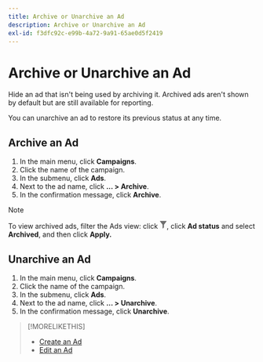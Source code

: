 ```yaml
---
title: Archive or Unarchive an Ad
description: Archive or Unarchive an Ad
exl-id: f3dfc92c-e99b-4a72-9a91-65ae0d5f2419
---
```

# Archive or Unarchive an Ad

Hide an ad that isn't being used by archiving it. Archived ads aren't shown by default but are still available for reporting.

You can unarchive an ad to restore its previous status at any time.

## Archive an Ad

1. In the main menu, click **Campaigns**.
1. Click the name of the campaign.
1. In the submenu, click **Ads**.
1. Next to the ad name, click  **... > Archive**.
1. In the confirmation message, click **Archive**.

>[!NOTE]
>
>To view archived ads, filter the Ads view: click ![Filter button](/help/dsp/assets/filter.png), click **Ad status** and select **Archived**, and then click **Apply.**

## Unarchive an Ad

1. In the main menu, click **Campaigns**.
1. Click the name of the campaign.
1. In the submenu, click **Ads**.
1. Next to the ad name, click  **... > Unarchive**.
1. In the confirmation message, click **Unarchive**.

>[!MORELIKETHIS]
>
>* [Create an Ad](ad-create.md)
>* [Edit an Ad](ad-edit.md)
